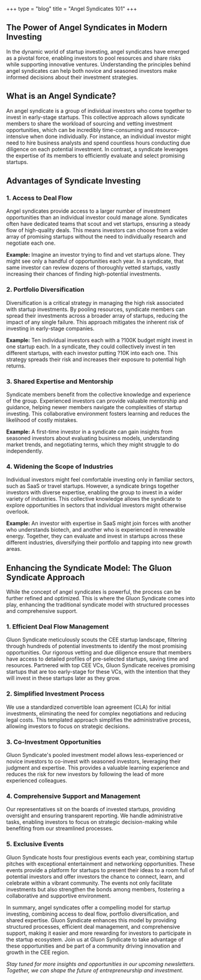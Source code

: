 +++
type = "blog"
title = "Angel Syndicates 101"
+++

## The Power of Angel Syndicates in Modern Investing

In the dynamic world of startup investing, angel syndicates have emerged as a pivotal force, enabling investors to pool resources and share risks while supporting innovative ventures. Understanding the principles behind angel syndicates can help both novice and seasoned investors make informed decisions about their investment strategies.

## What is an Angel Syndicate?

An angel syndicate is a group of individual investors who come together to invest in early-stage startups. This collective approach allows syndicate members to share the workload of sourcing and vetting investment opportunities, which can be incredibly time-consuming and resource-intensive when done individually. For instance, an individual investor might need to hire business analysts and spend countless hours conducting due diligence on each potential investment. In contrast, a syndicate leverages the expertise of its members to efficiently evaluate and select promising startups.

## Advantages of Syndicate Investing

### 1. Access to Deal Flow

Angel syndicates provide access to a larger number of investment opportunities than an individual investor could manage alone. Syndicates often have dedicated teams that scout and vet startups, ensuring a steady flow of high-quality deals. This means investors can choose from a wider array of promising startups without the need to individually research and negotiate each one.

**Example:** Imagine an investor trying to find and vet startups alone. They might see only a handful of opportunities each year. In a syndicate, that same investor can review dozens of thoroughly vetted startups, vastly increasing their chances of finding high-potential investments.

### 2. Portfolio Diversification
Diversification is a critical strategy in managing the high risk associated with startup investments. By pooling resources, syndicate members can spread their investments across a broader array of startups, reducing the impact of any single failure. This approach mitigates the inherent risk of investing in early-stage companies.

**Example:** Ten individual investors each with a ?100K budget might invest in one startup each. In a syndicate, they could collectively invest in ten different startups, with each investor putting ?10K into each one. This strategy spreads their risk and increases their exposure to potential high returns.

### 3. Shared Expertise and Mentorship
Syndicate members benefit from the collective knowledge and experience of the group. Experienced investors can provide valuable mentorship and guidance, helping newer members navigate the complexities of startup investing. This collaborative environment fosters learning and reduces the likelihood of costly mistakes.

**Example:** A first-time investor in a syndicate can gain insights from seasoned investors about evaluating business models, understanding market trends, and negotiating terms, which they might struggle to do independently.

### 4. Widening the Scope of Industries
Individual investors might feel comfortable investing only in familiar sectors, such as SaaS or travel startups. However, a syndicate brings together investors with diverse expertise, enabling the group to invest in a wider variety of industries. This collective knowledge allows the syndicate to explore opportunities in sectors that individual investors might otherwise overlook.

**Example:** An investor with expertise in SaaS might join forces with another who understands biotech, and another who is experienced in renewable energy. Together, they can evaluate and invest in startups across these different industries, diversifying their portfolio and tapping into new growth areas.

## Enhancing the Syndicate Model: The Gluon Syndicate Approach

While the concept of angel syndicates is powerful, the process can be further refined and optimized. This is where the Gluon Syndicate comes into play, enhancing the traditional syndicate model with structured processes and comprehensive support.

### 1. Efficient Deal Flow Management
Gluon Syndicate meticulously scouts the CEE startup landscape, filtering through hundreds of potential investments to identify the most promising opportunities. Our rigorous vetting and due diligence ensure that members have access to detailed profiles of pre-selected startups, saving time and resources. Partnered with top CEE VCs, Gluon Syndicate receives promising startups that are too early-stage for these VCs, with the intention that they will invest in these startups later as they grow.

### 2. Simplified Investment Process
We use a standardized convertible loan agreement (CLA) for initial investments, eliminating the need for complex negotiations and reducing legal costs. This templated approach simplifies the administrative process, allowing investors to focus on strategic decisions.

### 3. Co-Investment Opportunities
Gluon Syndicate's pooled investment model allows less-experienced or novice investors to co-invest with seasoned investors, leveraging their judgment and expertise. This provides a valuable learning experience and reduces the risk for new investors by following the lead of more experienced colleagues.

### 4. Comprehensive Support and Management
Our representatives sit on the boards of invested startups, providing oversight and ensuring transparent reporting. We handle administrative tasks, enabling investors to focus on strategic decision-making while benefiting from our streamlined processes.

### 5. Exclusive Events
Gluon Syndicate hosts four prestigious events each year, combining startup pitches with exceptional entertainment and networking opportunities. These events provide a platform for startups to present their ideas to a room full of potential investors and offer investors the chance to connect, learn, and celebrate within a vibrant community. The events not only facilitate investments but also strengthen the bonds among members, fostering a collaborative and supportive environment.

In summary, angel syndicates offer a compelling model for startup investing, combining access to deal flow, portfolio diversification, and shared expertise. Gluon Syndicate enhances this model by providing structured processes, efficient deal management, and comprehensive support, making it easier and more rewarding for investors to participate in the startup ecosystem. Join us at Gluon Syndicate to take advantage of these opportunities and be part of a community driving innovation and growth in the CEE region.

*Stay tuned for more insights and opportunities in our upcoming newsletters. Together, we can shape the future of entrepreneurship and investment.*